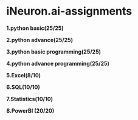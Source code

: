 # iNeuron.ai-assignments

**1.python basic(25/25)**

**2.python advance(25/25)**

**3.python basic programming(25/25)**

**4.python advance programming(25/25)**

**5.Excel(8/10)**

**6.SQL(10/10)**

**7.Statistics(10/10)**

**8.PowerBI (20/20)**



